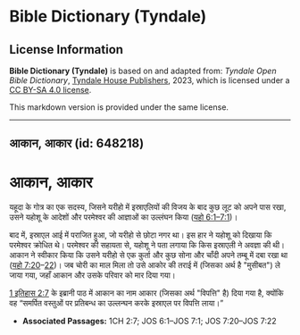 # Bible Dictionary (Tyndale)

## License Information

**Bible Dictionary (Tyndale)** is based on and adapted from: _Tyndale Open Bible Dictionary_, [Tyndale House Publishers](https://tyndaleopenresources.com/), 2023, which is licensed under a [CC BY-SA 4.0 license](https://creativecommons.org/licenses/by-sa/4.0/legalcode.en).

This markdown version is provided under the same license.



--------------------------------

## आकान, आकार (id: 648218)

आकान, आकार
==========

यहूदा के गोत्र का एक सदस्य, जिसने यरीहो में इस्राएलियों की विजय के बाद कुछ लूट को अपने पास रखा, उसने यहोशू के आदेशों और परमेश्वर की आज्ञाओं का उल्लंघन किया ([यहो 6:1–7:1](https://ref.ly/Josh6:1-Josh7:1))।

बाद में, इस्राएल आई में पराजित हुआ, जो यरीहो से छोटा नगर था। इस हार ने यहोशू को दिखाया कि परमेश्वर क्रोधित थे। परमेश्वर की सहायता से, यहोशू ने पता लगाया कि किस इस्राएली ने अवज्ञा की थी। आकान ने स्वीकार किया कि उसने यरीहो से एक कुर्ता और कुछ सोना और चाँदी अपने तम्बू में दबा रखा था ([यहो 7:20](https://ref.ly/Josh7:20-Josh7:22)–[22](https://ref.ly/Josh7:20-Josh7:22))। जब चोरी का माल मिला तो उसे आकोर की तराई में (जिसका अर्थ है "मुसीबत") ले जाया गया, जहाँ आकान और उसके परिवार को मार दिया गया।

[1 इतिहास 2:7](https://ref.ly/1Chr2:7) के इब्रानी पाठ में आकान का नाम आकार (जिसका अर्थ "विपत्ति" है) दिया गया है, क्योंकि वह “समर्पित वस्तुओं पर प्रतिबन्ध का उल्लन्घन करके इस्राएल पर विपत्ति लाया।”

* **Associated Passages:** 1CH 2:7; JOS 6:1–JOS 7:1; JOS 7:20–JOS 7:22

